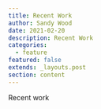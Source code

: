 ```yaml
---
title: Recent Work
author: Sandy Wood
date: 2021-02-20
description: Recent Work
categories:
  - feature
featured: false
extends: _layouts.post
section: content
---
```

Recent work
